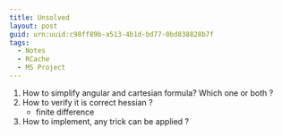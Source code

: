 ```yaml
---
title: Unsolved
layout: post
guid: urn:uuid:c98ff89b-a513-4b1d-bd77-0bd838828b7f
tags:
  - Notes
  - RCache
  - MS Project
---
```


1. How to simplify angular and cartesian formula? Which one or both ?
2. How to verify it is correct hessian ?
    * finite difference 
3. How to implement, any trick can be applied ?

